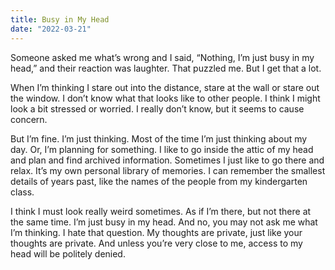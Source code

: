 ```yaml
---
title: Busy in My Head
date: "2022-03-21"
---
```


Someone asked me what’s wrong and I said, “Nothing, I’m just busy in my head,” and their reaction was laughter. That puzzled me.  But I get that a lot. 

When I’m thinking I stare out into the distance, stare at the wall or stare out the window.  I don’t know what that looks like to other people. I think I might look a bit stressed or worried. I really don’t know, but it seems to cause concern. 

But I’m fine. I’m just thinking. Most of the time I’m just thinking about my day. Or, I’m planning for something. I like to go inside the attic of my head and plan and find archived information. Sometimes I just like to go there and relax. It’s my own personal library of memories. I can remember the smallest details of years past, like the names of the people from my kindergarten class. 

I think I must look really weird sometimes. As if I’m there, but not there at the same time. I’m just busy in my head. And no, you may not ask me what I’m thinking. I hate that question. My thoughts are private, just like your thoughts are private. And unless you’re very close to me, access to my head will be politely denied.
